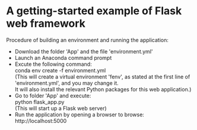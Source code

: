 # A getting-started example of Flask web framework
Procedure of building an environment and running the application: <br />
- Download the folder 'App' and the file 'environment.yml' <br />
- Launch an Anaconda command prompt <br />
- Excute the following command: <br />
  conda env create -f environment.yml <br />
  (This will create a virtual environment 'fenv', as stated at the first line of 'environment.yml', and you may change it. <br />
   It will also install the relevant Python packages for this web application.) <br />
- Go to folder 'App' and execute: <br />
  python flask_app.py <br />
  (This will start up a Flask web server) <br />
- Run the application by opening a browser to browse: <br />
  http://localhost:5000 <br />
